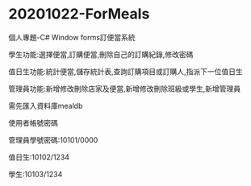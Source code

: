 # 20201022-ForMeals
個人專題-C# Window forms訂便當系統

學生功能:選擇便當,訂購便當,刪除自己的訂購紀錄,修改密碼

值日生功能:統計便當,儲存統計表,查詢訂購項目或訂購人,指派下一位值日生

管理員功能:新增修改刪除店家及便當,新增修改刪除班級或學生,新增管理員


需先匯入資料庫mealdb

使用者帳號密碼

管理員學號密碼:10101/0000

值日生:10102/1234

學生:10103/1234
